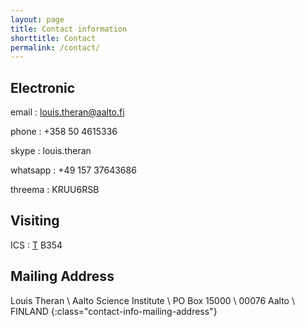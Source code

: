 ```yaml
---
layout: page
title: Contact information
shorttitle: Contact
permalink: /contact/
---
```

## Electronic 
email
: louis.theran@aalto.fi

phone
: +358 50 4615336

skype
: louis.theran

whatsapp
: +49 157 37643686

threema
: KRUU6RSB

## Visiting

ICS
: [T][t] B354

## Mailing Address
Louis Theran \\
Aalto Science Institute \\
PO Box 15000 \\
00076 Aalto \\
FINLAND
{:class="contact-info-mailing-address"}

[tuas]: https://www.google.de/maps/place/Otaniementie+17,+02150+Espoo,+Finnland/@60.1867178,24.8194246,17z/data=!3m1!4b1!4m2!3m1!1s0x468df5eb4773167b:0x576d57e0c021a2a3

[t]: https://www.google.de/maps/place/Otaniementie+14,+02150+Espoo,+Finnland/@60.1865282,24.8207439,17z/data=!3m1!4b1!4m2!3m1!1s0x468df5eb464b158d:0x923e9db4a73e456b